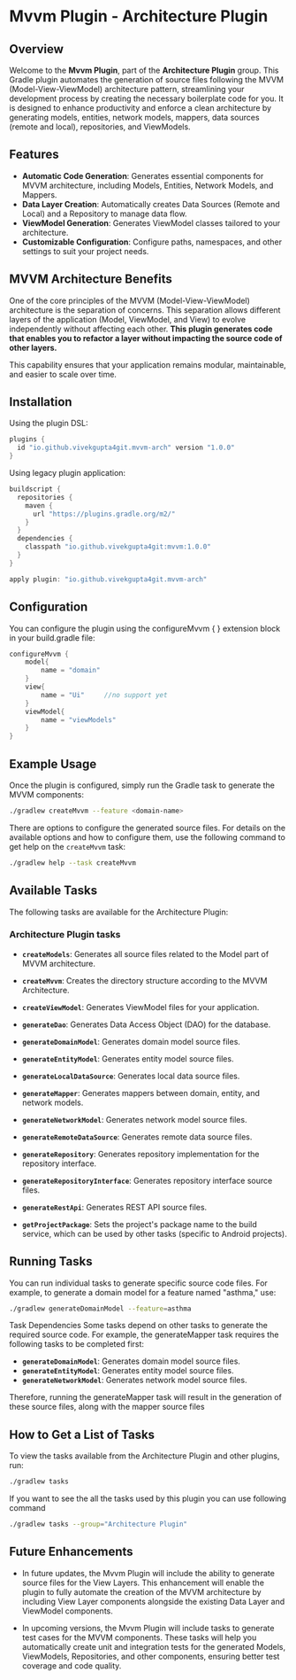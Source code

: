# Mvvm Plugin - Architecture Plugin

## Overview

Welcome to the **Mvvm Plugin**, part of the **Architecture Plugin** group. 
This Gradle plugin automates the generation of source files following the MVVM (Model-View-ViewModel) architecture pattern, 
streamlining your development process by creating the necessary boilerplate code for you. 
It is designed to enhance productivity and enforce a clean architecture by generating models, entities, network models, mappers, data sources (remote and local), 
repositories, and ViewModels.

## Features

- **Automatic Code Generation**: Generates essential components for MVVM architecture, including Models, Entities, Network Models, and Mappers.
- **Data Layer Creation**: Automatically creates Data Sources (Remote and Local) and a Repository to manage data flow.
- **ViewModel Generation**: Generates ViewModel classes tailored to your architecture.
- **Customizable Configuration**: Configure paths, namespaces, and other settings to suit your project needs.

## MVVM Architecture Benefits

One of the core principles of the MVVM (Model-View-ViewModel) architecture is the separation of concerns. This separation allows different layers of the application (Model, ViewModel, and View) to evolve independently without affecting each other. **This plugin generates code that enables you to refactor a layer without impacting the source code of other layers.**

This capability ensures that your application remains modular, maintainable, and easier to scale over time.


## Installation
Using the plugin DSL:
```groovy
plugins {
  id "io.github.vivekgupta4git.mvvm-arch" version "1.0.0"
}
```
Using legacy plugin application:
```groovy
buildscript {
  repositories {
    maven {
      url "https://plugins.gradle.org/m2/"
    }
  }
  dependencies {
    classpath "io.github.vivekgupta4git:mvvm:1.0.0"
  }
}

apply plugin: "io.github.vivekgupta4git.mvvm-arch"
```
## Configuration
You can configure the plugin using the configureMvvm { } extension block in your build.gradle file:
```groovy
configureMvvm {
    model{
        name = "domain"
    }
    view{
        name = "Ui"     //no support yet
    }
    viewModel{
        name = "viewModels"
    }
}
```
## Example Usage
Once the plugin is configured, simply run the Gradle task to generate the MVVM components:
```bash 
./gradlew createMvvm --feature <domain-name>
```
There are options to configure the generated source files. 
For details on the available options and how to configure them, 
use the following command to get help on the `createMvvm` task:
```bash
./gradlew help --task createMvvm
```
## Available Tasks

The following tasks are available for the Architecture Plugin:

### Architecture Plugin tasks

- **`createModels`**: Generates all source files related to the Model part of MVVM architecture.

- **`createMvvm`**: Creates the directory structure according to the MVVM Architecture.

- **`createViewModel`**: Generates ViewModel files for your application.

- **`generateDao`**: Generates Data Access Object (DAO) for the database.

- **`generateDomainModel`**: Generates domain model source files.

- **`generateEntityModel`**: Generates entity model source files.

- **`generateLocalDataSource`**: Generates local data source files.

- **`generateMapper`**: Generates mappers between domain, entity, and network models.

- **`generateNetworkModel`**: Generates network model source files.

- **`generateRemoteDataSource`**: Generates remote data source files.

- **`generateRepository`**: Generates repository implementation for the repository interface.

- **`generateRepositoryInterface`**: Generates repository interface source files.

- **`generateRestApi`**: Generates REST API source files.

- **`getProjectPackage`**: Sets the project's package name to the build service, which can be used by other tasks (specific to Android projects).

## Running Tasks
You can run individual tasks to generate specific source code files. For example, to generate a domain model for a feature named "asthma," use:
```bash
./gradlew generateDomainModel --feature=asthma 
```
Task Dependencies
Some tasks depend on other tasks to generate the required source code. For example, the generateMapper task requires the following tasks to be completed first:
- **`generateDomainModel`**: Generates domain model source files.
- **`generateEntityModel`**: Generates entity model source files.
- **`generateNetworkModel`**: Generates network model source files.

Therefore, running the generateMapper task will result in the generation of these source files, along with the mapper source files

## How to Get a List of Tasks
To view the tasks available from the Architecture Plugin and other plugins, run:
```bash
./gradlew tasks
````
If you want to see the all the tasks used by this plugin you can use following command
```bash
./gradlew tasks --group="Architecture Plugin"
```

## Future Enhancements

- In future updates, the Mvvm Plugin will include the ability to generate source files for the View Layers. 
  This enhancement will enable the plugin to fully automate the creation of the MVVM architecture 
  by including View Layer components alongside the existing Data Layer and ViewModel components.

- In upcoming versions, the Mvvm Plugin will include tasks to generate test cases for the MVVM components. 
  These tasks will help you automatically create unit and integration tests for the generated Models, ViewModels,
  Repositories, and other components, ensuring better test coverage and code quality.

